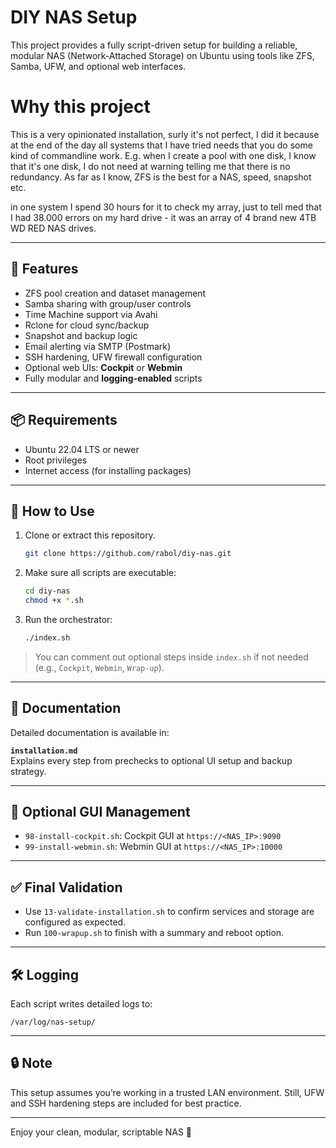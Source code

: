 # DIY NAS Setup

This project provides a fully script-driven setup for building a reliable, modular NAS (Network-Attached Storage) on Ubuntu using tools like ZFS, Samba, UFW, and optional web interfaces.



# Why this project
This is a very opinionated installation, surly it's not perfect, I did it because at the end of the day all systems that I have tried needs that you do some kind of commandline work.
E.g. when I create a pool with one disk, I know that it's one disk, I do not need at warning telling me that there is no redundancy. As far as I know, ZFS is the best for a NAS, speed, snapshot etc.

in one system I spend 30 hours for it to check my array, just to tell med that I had 38.000 errors on my hard drive - it was an array of 4 brand new 4TB WD RED NAS drives. 

---

## 🚀 Features

- ZFS pool creation and dataset management
- Samba sharing with group/user controls
- Time Machine support via Avahi
- Rclone for cloud sync/backup
- Snapshot and backup logic
- Email alerting via SMTP (Postmark)
- SSH hardening, UFW firewall configuration
- Optional web UIs: **Cockpit** or **Webmin**
- Fully modular and **logging-enabled** scripts

---

## 📦 Requirements

- Ubuntu 22.04 LTS or newer
- Root privileges
- Internet access (for installing packages)

---

## 📂 How to Use

1. Clone or extract this repository.
   ```bash
   git clone https://github.com/rabol/diy-nas.git
   ```
2. Make sure all scripts are executable:
   ```bash
   cd diy-nas
   chmod +x *.sh
   ```
3. Run the orchestrator:
   ```bash
   ./index.sh
   ```

> You can comment out optional steps inside `index.sh` if not needed (e.g., `Cockpit`, `Webmin`, `Wrap-up`).

---

## 📑 Documentation

Detailed documentation is available in:

**`installation.md`**  
Explains every step from prechecks to optional UI setup and backup strategy.

---

## 🧩 Optional GUI Management

- `98-install-cockpit.sh`: Cockpit GUI at `https://<NAS_IP>:9090`
- `99-install-webmin.sh`: Webmin GUI at `https://<NAS_IP>:10000`

---

## ✅ Final Validation

- Use `13-validate-installation.sh` to confirm services and storage are configured as expected.
- Run `100-wrapup.sh` to finish with a summary and reboot option.

---

## 🛠 Logging

Each script writes detailed logs to:
```
/var/log/nas-setup/
```

---

## 🔒 Note

This setup assumes you’re working in a trusted LAN environment. Still, UFW and SSH hardening steps are included for best practice.

---

Enjoy your clean, modular, scriptable NAS 🎉
